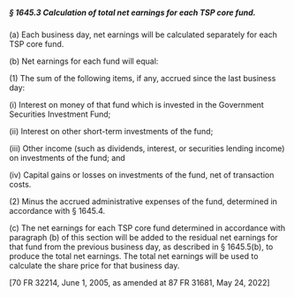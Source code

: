 ##### § 1645.3 Calculation of total net earnings for each TSP core fund. #####

(a) Each business day, net earnings will be calculated separately for each TSP core fund.

(b) Net earnings for each fund will equal:

(1) The sum of the following items, if any, accrued since the last business day:

(i) Interest on money of that fund which is invested in the Government Securities Investment Fund;

(ii) Interest on other short-term investments of the fund;

(iii) Other income (such as dividends, interest, or securities lending income) on investments of the fund; and

(iv) Capital gains or losses on investments of the fund, net of transaction costs.

(2) Minus the accrued administrative expenses of the fund, determined in accordance with § 1645.4.

(c) The net earnings for each TSP core fund determined in accordance with paragraph (b) of this section will be added to the residual net earnings for that fund from the previous business day, as described in § 1645.5(b), to produce the total net earnings. The total net earnings will be used to calculate the share price for that business day.

[70 FR 32214, June 1, 2005, as amended at 87 FR 31681, May 24, 2022]